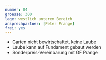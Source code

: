```yaml
---
nummer: 84
groesse: 300
lage: westlich unterem Bereich
ansprechpartner: [Peter Prange]
frei: yes
---
```


- Garten nicht bewirtschaftet, keine Laube
- Laube kann auf Fundament gebaut werden
- Sonderpreis-Vereinbarung mit GF Prange
